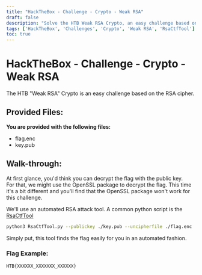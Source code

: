 ```yaml
---
title: "HackTheBox - Challenge - Crypto - Weak RSA"
draft: false
description: "Solve the HTB Weak RSA Crypto, an easy challenge based on the RSA cipher."
tags: ['HackTheBox', 'Challenges', 'Crypto', 'Weak RSA', 'RsaCtfTool']
toc: true
---
```


# HackTheBox - Challenge - Crypto - Weak RSA

The HTB "Weak RSA" Crypto is an easy challenge based on the RSA cipher.

## Provided Files:

**You are provided with the following files:**
- flag.enc
- key.pub

## Walk-through:

At first glance, you'd think you can decrypt the flag with the public key.   
For that, we might use the OpenSSL package to decrypt the flag.
This time it's a bit different and you'll find that the OpenSSL package won't work for this challenge. 

We'll use an automated RSA attack tool. A common python script is the [RsaCtfTool](https://github.com/Ganapati/RsaCtfTool)

```bash
python3 RsaCtfTool.py --publickey ./key.pub --uncipherfile ./flag.enc 
```
  
Simply put, this tool finds the flag easily for you in an automated fashion.

### Flag Example:
```
HTB{XXXXXX_XXXXXXX_XXXXXX}
```
